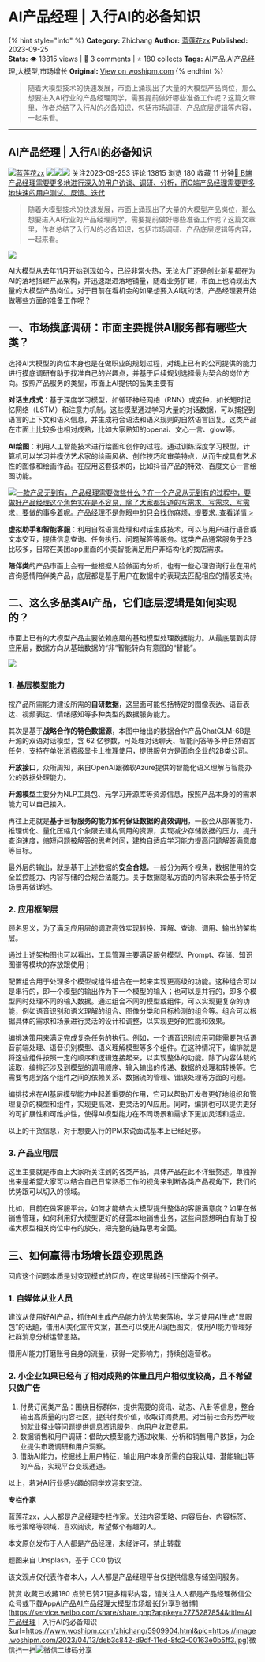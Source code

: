 # AI产品经理 | 入行AI的必备知识
{% hint style="info" %}
**Category:** Zhichang
**Author:** [蓝莲花zx](https://www.woshipm.com/u/723392)
**Published:** 2023-09-25  
**Stats:** 👁️ 13815 views | 💬 3 comments | ⭐ 180 collects
**Tags:** AI产品,AI产品经理,大模型,市场增长
**Original:** [View on woshipm.com](https://www.woshipm.com/zhichang/5909904.html)
{% endhint %}
> 随着大模型技术的快速发展，市面上涌现出了大量的大模型产品岗位，那么想要进入AI行业的产品经理同学，需要提前做好哪些准备工作呢？这篇文章里，作者总结了入行AI的必备知识，包括市场调研、产品底层逻辑等内容，一起来看。

---

## AI产品经理 | 入行AI的必备知识

[![](https://static.woshipm.com/view/woshipm_api_def_20230629195825_9727.png?imageView2/1/w/72/h/72/q/100)](https://www.woshipm.com/u/723392)[蓝莲花zx](https://www.woshipm.com/u/723392) ![](https://static.woshipm.com/tag/1121_1@2x.png)![](https://static.woshipm.com/tag/1301_1@2x.png)![](https://static.woshipm.com/tag/2405_1@2x.png) 关注2023-09-253 评论 13815 浏览 180 收藏 11 分钟[🔗 B端产品经理需要更多地进行深入的用户访谈、调研、分析，而C端产品经理需要更多地快速的用户测试、反馈、迭代](https://ke.qidianla.com/courses/bcpm)

> 随着大模型技术的快速发展，市面上涌现出了大量的大模型产品岗位，那么想要进入AI行业的产品经理同学，需要提前做好哪些准备工作呢？这篇文章里，作者总结了入行AI的必备知识，包括市场调研、产品底层逻辑等内容，一起来看。

![](https://image.woshipm.com/2023/04/13/deb3c842-d9df-11ed-8fc2-00163e0b5ff3.jpg)

AI大模型从去年11月开始到现如今，已经非常火热，无论大厂还是创业新星都在为AI的落地搭建产品架构，并迅速跟进落地铺量，随着业务扩建，市面上也涌现出大量的大模型产品岗位。对于目前在看机会的如果想要入AI坑的话，产品经理要开始做哪些方面的准备工作呢？

## 一、市场摸底调研：市面主要提供AI服务都有哪些大类？

选择AI大模型的岗位本身也是在做职业的规划过程，对线上已有的公司提供的能力进行摸底调研有助于找准自己的兴趣点，并基于后续规划选择最为契合的岗位方向。按照产品服务的类型，市面上AI提供的品类主要有

**对话生成式**：基于深度学习模型，如循环神经网络（RNN）或变种，如长短时记忆网络（LSTM）和注意力机制。这些模型通过学习大量的对话数据，可以捕捉到语言的上下文和语义信息，并生成符合语法和语义规则的自然语言回复。这类产品在市面上比较多也相对成熟，比如大家熟知的openai、文心一言、glow等。

**AI绘图**：利用人工智能技术进行绘图和创作的过程。通过训练深度学习模型，计算机可以学习并模仿艺术家的绘画风格、创作技巧和审美特点，从而生成具有艺术性的图像和绘画作品。在应用这套技术的，比如抖音产品的特效、百度文心一言绘图功能。

[![](https://image.woshipm.com/2023/08/02/58dc678c-30e3-11ee-88e7-00163e0b5ff3.png)一款产品无到有，产品经理需要做些什么？在一个产品从无到有的过程中，要做好产品经理这个角色实在是不容易，除了大家都知道的写需求、写需求、写需求，要做的事多着呢。产品经理不是你眼中的只会找你麻烦，提要求..查看详情 >](https://ke.qidianla.com/courses/bcpm)

**虚拟助手和智能客服**：利用自然语言处理和对话生成技术，可以与用户进行语音或文本交互，提供信息查询、任务执行、问题解答等服务。这类产品通常服务于2B比较多，日常在美团app里面的小美智能满足用户非结构化的找店需求。

**陪伴类**的产品市面上会有一些根据人脸做面向分析，也有一些心理咨询行业在用的咨询感情陪伴类产品，底层都是基于用户在数据中的表现去匹配相应的情感支持。

## 二、这么多品类AI产品，它们底层逻辑是如何实现的？

市面上已有的大模型产品主要依赖底层的基础模型处理数据能力。从最底层到实际应用层，数据方向从基础数据的“非”智能转向有意图的“智能”。

![](https://image.woshipm.com/2023/09/22/ec2f5f72-5955-11ee-b510-00163e0b5ff3.png)

### 1\. 基层模型能力

按产品所需能力建设所需的**自研数据**，这里面可能包括特定的图像表达、语音表达、视频表达、情绪感知等多种类型的数据服务能力。

其次是基于**战略合作的特色数据源**，本图中给出的数据合作产品ChatGLM-6B是开源的双语对话模型，含 62 亿参数，可处理对话聊天、智能问答等多种自然语言任务，支持在单张消费级显卡上推理使用，提供服务方是面向企业的2B类公司。

**开放接口**，众所周知，来自OpenAI跟微软Azure提供的智能化语义理解与智能办公的数据处理能力。

**开源模型**主要分为NLP工具包、元学习开源库等资源信息，按照产品本身的的需求能力可以自己接入。

再往上走就是**基于目标服务的能力如何保证数据的高效调用**，一般会从部署能力、推理优化、量化压缩几个象限去建构调用的资源，实现减少存储数据的压力，提升查询速度，缩短问题被解答的思考时间，建构自适应学习能力提高问题解答满意度等目标。

最外层的输出，就是基于上述数据的**安全合规**，一般分为两个视角，数据使用的安全监控能力、内容存储的合规合法能力。关于数据隐私方面的内容未来会基于特定场景再做详述。

### 2\. 应用框架层

顾名思义，为了满足应用层的调取高效实现转换、理解、查询、调用、输出的架构层。

通过上述架构图也可以看出，工具管理主要满足服务模型、Prompt、存储、知识图谱等模块的存放跟使用；

配置组合用于处理多个模型或组件组合在一起来实现更高级的功能。这种组合可以是串行的，即一个模型的输出作为下一个模型的输入；也可以是并行的，即多个模型同时处理不同的输入数据。通过组合不同的模型或组件，可以实现更复杂的功能，例如语音识别和语义理解的组合、图像分类和目标检测的组合等。组合可以根据具体的需求和场景进行灵活的设计和调整，以实现更好的性能和效果。

编排决策用来满足完成复杂任务的执行。例如，一个语音识别应用可能需要包括语音前端处理、语音识别模型、语义理解模型等多个组件。在这种情况下，编排就是将这些组件按照一定的顺序和逻辑连接起来，以实现整体的功能。除了内容体裁的读取，编排还涉及到模型的调用顺序、输入输出的传递、数据的处理和转换等。它需要考虑到各个组件之间的依赖关系、数据流的管理、错误处理等方面的问题。

编排技术在AI基层模型能力中起着重要的作用，它可以帮助开发者更好地组织和管理复杂的模型和组件，实现更高效、更灵活的AI应用。同时，编排也可以提供更好的可扩展性和可维护性，使得AI模型能力在不同场景和需求下更加灵活和适应。

以上的干货信息，对于想要入行的PM来说面试基本上已经足够。

### 3\. 产品应用层

这里主要就是市面上大家所关注到的各类产品，具体产品在此不详细赘述。单独拎出来是希望大家可以结合自己日常熟悉工作的视角来判断各类产品视角下，我们的优势跟可以切入的领域。

比如，目前在做客服平台，如何才能结合大模型提升整体的客服满意度？如果在做销售管理，如何利用好大模型更好的经营本地销售业务，这些问题想明白有助于投递大模型相关岗位中有的放矢，把完整的链路思考全面。

## 三、如何赢得市场增长跟变现思路

回应这个问题本质是对变现模式的回应，在这里抛砖引玉举两个例子。

### 1\. 自媒体从业人员

建议从使用好AI产品，抓住AI生成产品能力的优势来落地，学习使用AI生成“显眼包”的话题，借用AI美化宣传文案，甚至可以使用AI润色图文，使用AI能力管理好社群消息分析运营思路。

借用AI能力打磨账号自身的流量，获得一定影响力，持续创造营收。

### 2\. 小企业如果已经有了相对成熟的体量且用户相似度较高，且不希望只做广告

1.  付费订阅类产品：围绕目标群体，提供需要的资讯、动态、八卦等信息，整合输出高质量的内容社区，提供付费价值，收取订阅费用。对当前社会形势严峻的就业择业等问题提供信息资讯服务，向用户收取费用。
2.  数据销售和用户调研：借助大模型能力通过收集、分析和销售用户数据，为企业提供市场调研和用户洞察。
3.  借助AI能力，挖掘线上用户特征，输出用户本身所需的自我认知、潜能输出等的产品，实现平台变现通道。

以上，若对AI行业感兴趣的同学欢迎来交流。

**专栏作家**

蓝莲花zx，人人都是产品经理专栏作家。关注内容策略、内容后台、内容标签、账号策略等领域，喜欢阅读，希望做个有趣的人。

本文原创发布于人人都是产品经理，未经许可，禁止转载

题图来自 Unsplash，基于 CC0 协议

该文观点仅代表作者本人，人人都是产品经理平台仅提供信息存储空间服务。

赞赏 收藏已收藏180 点赞已赞21更多精彩内容，请关注人人都是产品经理微信公众号或下载App[AI产品](https://www.woshipm.com/tag/ai%e4%ba%a7%e5%93%81)[AI产品经理](https://www.woshipm.com/tag/ai%e4%ba%a7%e5%93%81%e7%bb%8f%e7%90%86)[大模型](https://www.woshipm.com/tag/%e5%a4%a7%e6%a8%a1%e5%9e%8b)[市场增长](https://www.woshipm.com/tag/%e5%b8%82%e5%9c%ba%e5%a2%9e%e9%95%bf)[分享到微博](https://service.weibo.com/share/share.php?appkey=2775287854&title=AI产品经理 | 入行AI的必备知识&url=https://www.woshipm.com/zhichang/5909904.html&pic=https://image.woshipm.com/2023/04/13/deb3c842-d9df-11ed-8fc2-00163e0b5ff3.jpg)微信扫一扫![微信二维码](https://api.pwmqr.com/qrcode/create/?url=https://www.woshipm.com/zhichang/5909904.html)分享
